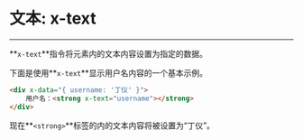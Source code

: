# 文本: x-text

---

**`x-text`**指令将元素内的文本内容设置为指定的数据。

下面是使用**`x-text`**显示用户名内容的一个基本示例。

```html
<div x-data="{ username: '丁仪' }">
    用户名：<strong x-text="username"></strong>
</div>
```

现在**`<strong>`**标签的内的文本内容将被设置为“丁仪”。